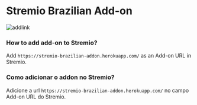 # Stremio Brazilian Add-on

![addlink](https://user-images.githubusercontent.com/1777923/43146711-65a33ccc-8f6a-11e8-978e-4c69640e63e3.png)

### How to add add-on to Stremio?
Add `https://stremio-brazilian-addon.herokuapp.com/` as an Add-on URL in Stremio.

### Como adicionar o addon no Stremio?
Adicione a url `https://stremio-brazilian-addon.herokuapp.com/` no campo Add-on URL do Stremio.

